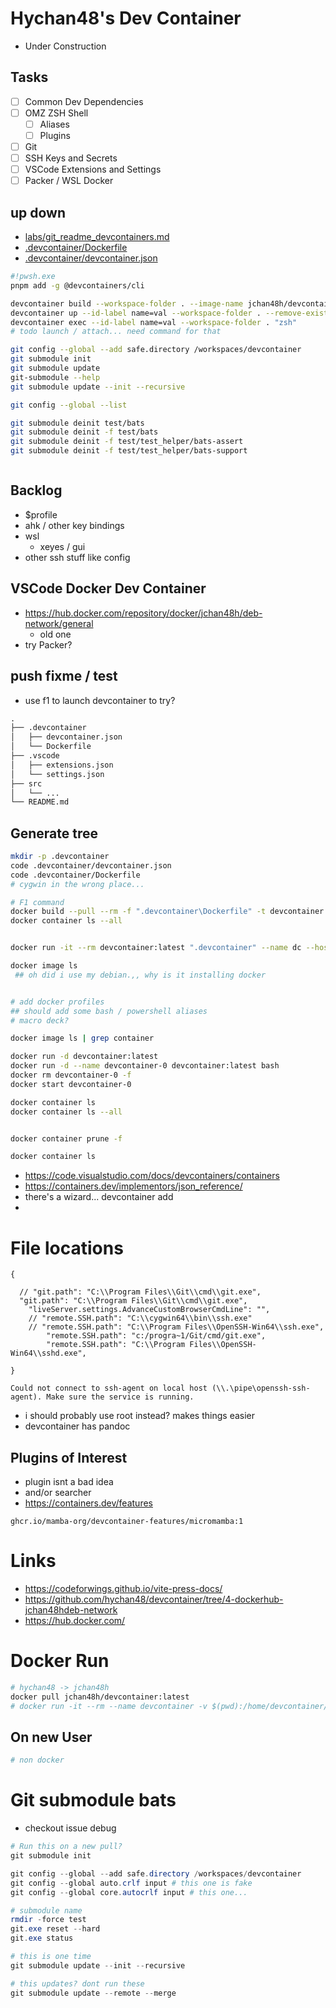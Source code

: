 # Hychan48's Dev Container
* Under Construction
## Tasks
- [ ] Common Dev Dependencies
- [ ] OMZ ZSH Shell
  - [ ] Aliases
  - [ ] Plugins
- [ ] Git
- [ ] SSH Keys and Secrets
- [ ] VSCode Extensions and Settings
- [ ] Packer / WSL Docker
## up down
* [labs/git_readme_devcontainers.md](labs/git_readme_devcontainers.md)
* [.devcontainer/Dockerfile](.devcontainer/Dockerfile)
* [.devcontainer/devcontainer.json](.devcontainer/devcontainer.json)
```bash
#!pwsh.exe
pnpm add -g @devcontainers/cli

devcontainer build --workspace-folder . --image-name jchan48h/devcontainer:dev
devcontainer up --id-label name=val --workspace-folder . --remove-existing-container # force and no detach...
devcontainer exec --id-label name=val --workspace-folder . "zsh"
# todo launch / attach... need command for that

git config --global --add safe.directory /workspaces/devcontainer
git submodule init
git submodule update
git-submodule --help
git submodule update --init --recursive

git config --global --list

git submodule deinit test/bats
git submodule deinit -f test/bats
git submodule deinit -f test/test_helper/bats-assert
git submodule deinit -f test/test_helper/bats-support



```
## Backlog
* $profile
* ahk / other key bindings
* wsl
  * xeyes / gui
* other ssh stuff like config

## VSCode Docker Dev Container
* https://hub.docker.com/repository/docker/jchan48h/deb-network/general
  * old one
* try Packer?

## push fixme / test
* use f1 to launch devcontainer to try?






```txt
.
├── .devcontainer
│   ├── devcontainer.json
│   └── Dockerfile
├── .vscode
│   ├── extensions.json
│   └── settings.json
├── src
│   └── ...
└── README.md
```

## Generate tree
```bash
mkdir -p .devcontainer
code .devcontainer/devcontainer.json
code .devcontainer/Dockerfile
# cygwin in the wrong place...

# F1 command
docker build --pull --rm -f ".devcontainer\Dockerfile" -t devcontainer:latest ".devcontainer"
docker container ls --all


docker run -it --rm devcontainer:latest ".devcontainer" --name dc --hostname dc ".devcontainer"

docker image ls
 ## oh did i use my debian.,, why is it installing docker


# add docker profiles
## should add some bash / powershell aliases
# macro deck?

docker image ls | grep container

docker run -d devcontainer:latest
docker run -d --name devcontainer-0 devcontainer:latest bash
docker rm devcontainer-0 -f
docker start devcontainer-0

docker container ls
docker container ls --all


docker container prune -f

docker container ls
```

* https://code.visualstudio.com/docs/devcontainers/containers
* https://containers.dev/implementors/json_reference/
* there's a wizard... devcontainer add
* 

# File locations
```jsonc
{

  // "git.path": "C:\\Program Files\\Git\\cmd\\git.exe",
  "git.path": "C:\\Program Files\\Git\\cmd\\git.exe",
    "liveServer.settings.AdvanceCustomBrowserCmdLine": "",
    // "remote.SSH.path": "C:\\cygwin64\\bin\\ssh.exe"
    // "remote.SSH.path": "C:\\Program Files\\OpenSSH-Win64\\ssh.exe",
        "remote.SSH.path": "c:/progra~1/Git/cmd/git.exe",
        "remote.SSH.path": "C:\\Program Files\\OpenSSH-Win64\\sshd.exe",

}

```


```
Could not connect to ssh-agent on local host (\\.\pipe\openssh-ssh-agent). Make sure the service is running.
```

* i should probably use root instead? makes things easier
* devcontainer has pandoc


## Plugins of Interest
* plugin isnt a bad idea
* and/or searcher
* https://containers.dev/features
```
ghcr.io/mamba-org/devcontainer-features/micromamba:1
```
# Links
* https://codeforwings.github.io/vite-press-docs/
* https://github.com/hychan48/devcontainer/tree/4-dockerhub-jchan48hdeb-network
* https://hub.docker.com/


# Docker Run
```bash
# hychan48 -> jchan48h
docker pull jchan48h/devcontainer:latest
# docker run -it --rm --name devcontainer -v $(pwd):/home/devcontainer/project jchan48h/devcontainer:latest

```

## On new User
```bash
# non docker

```


# Git submodule bats
* checkout issue debug
```powershell
# Run this on a new pull?
git submodule init

git config --global --add safe.directory /workspaces/devcontainer
git config --global auto.crlf input # this one is fake
git config --global core.autocrlf input # this one...

# submodule name
rmdir -force test
git.exe reset --hard
git.exe status

# this is one time
git submodule update --init --recursive

# this updates? dont run these
git submodule update --remote --merge
```